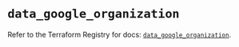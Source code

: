 # `data_google_organization`

Refer to the Terraform Registry for docs: [`data_google_organization`](https://registry.terraform.io/providers/hashicorp/google/6.11.2/docs/data-sources/organization).
